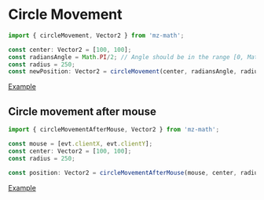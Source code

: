 # Circle Movement

```js
import { circleMovement, Vector2 } from 'mz-math';

const center: Vector2 = [100, 100];
const radiansAngle = Math.PI/2; // Angle should be in the range [0, Math.PI]
const radius = 250; 
const newPosition: Vector2 = circleMovement(center, radiansAngle, radius);
```

[Example](https://github.com/mzusin/mz-math/blob/main/examples/circular-movement/circle-movement-3.html)

## Circle movement after mouse

```js
import { circleMovementAfterMouse, Vector2 } from 'mz-math';

const mouse = [evt.clientX, evt.clientY];
const center: Vector2 = [100, 100];
const radius = 250;

const position: Vector2 = circleMovementAfterMouse(mouse, center, radius);
```

[Example](https://github.com/mzusin/mz-math/blob/main/examples/circular-movement/circle-movement-mouse-1.html)
